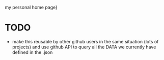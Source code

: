 my personal home page}

# TODO

 * make this reusable by other github users in the same situation (lots of projects) and use github API to query all the DATA we currently have defined in the .json